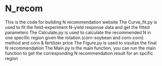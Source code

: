 # N_recom
This is the code for building N recommendation website
The Curve_fit.py is used to fit the field-experiment N-yield response data and get the fitted parameters
The Calculate.py is used to calculate the recommended N in one specific region given the rotation (corn-soybean and corn-corn) method and corn & fertilizer price
The Figure.py is used to visulize the final N recommendation
The Main.py is the main function, you can run the main function to get the corresponding N recommendation result for an spcific region
